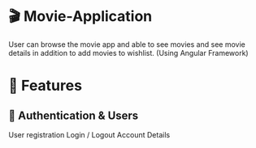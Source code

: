 # 🎬 Movie-Application

User can browse the movie app and able to see movies and see movie details in addition to add movies to wishlist. (Using Angular Framework)

# 🚀 Features
## 🔑 Authentication & Users
User registration
Login / Logout
Account Details


